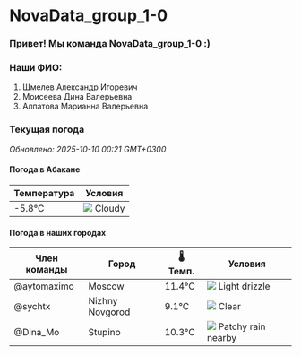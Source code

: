 # NovaData_group_1-0
### Привет! Мы команда NovaData_group_1-0 :)

### Наши ФИО:
1. Шмелев Александр Игоревич
2. Моисеева Дина Валерьевна
3. Алпатова Марианна Валерьевна

### Текущая погода
<!-- WEATHER:START -->
_Обновлено: 2025-10-10 00:21 GMT+0300_

#### Погода в Абакане

| Температура | Условия |
|-------------|----------|
| -5.8°C     | ![](https://cdn.weatherapi.com/weather/64x64/night/119.png) Cloudy |

#### Погода в наших городах

| Член команды  | Город               | 🌡️ Темп.  | Условия          |
|---------------|---------------------|-----------|--------------------|
| @aytomaximo    | Moscow              |   11.4°C | ![](https://cdn.weatherapi.com/weather/64x64/night/266.png) Light drizzle |
| @sychtx        | Nizhny Novgorod     |    9.1°C | ![](https://cdn.weatherapi.com/weather/64x64/night/113.png) Clear        |
| @Dina_Mo       | Stupino             |   10.3°C | ![](https://cdn.weatherapi.com/weather/64x64/night/176.png) Patchy rain nearby |

<!-- WEATHER:END -->
